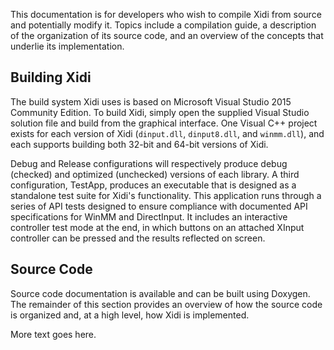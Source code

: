 This documentation is for developers who wish to compile Xidi from source and potentially modify it.  Topics include a compilation guide, a description of the organization of its source code, and an overview of the concepts that underlie its implementation.


<h2 id="fordevelopers-buildingxidi">Building Xidi</h2>

The build system Xidi uses is based on Microsoft Visual Studio 2015 Community Edition.  To build Xidi, simply open the supplied Visual Studio solution file and build from the graphical interface.  One Visual C++ project exists for each version of Xidi (`dinput.dll`, `dinput8.dll`, and `winmm.dll`), and each supports building both 32-bit and 64-bit versions of Xidi.

Debug and Release configurations will respectively produce debug (checked) and optimized (unchecked) versions of each library.  A third configuration, TestApp, produces an executable that is designed as a standalone test suite for Xidi's functionality.  This application runs through a series of API tests designed to ensure compliance with documented API specifications for WinMM and DirectInput.  It includes an interactive controller test mode at the end, in which buttons on an attached XInput controller can be pressed and the results reflected on screen.


<h2 id="fordevelopers-sourcecode">Source Code</h2>

Source code documentation is available and can be built using Doxygen.
The remainder of this section provides an overview of how the source code is organized and, at a high level, how Xidi is implemented.

More text goes here.
